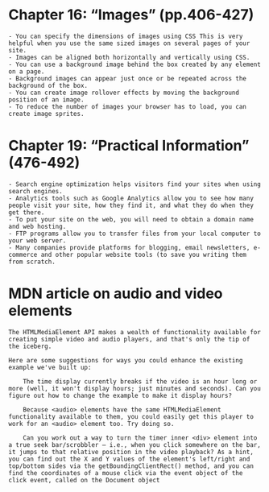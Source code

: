 # Chapter 16: “Images” (pp.406-427)

    - You can specify the dimensions of images using CSS This is very helpful when you use the same sized images on several pages of your site.
    - Images can be aligned both horizontally and vertically using CSS.
    - You can use a background image behind the box created by any element on a page.
    - Background images can appear just once or be repeated across the background of the box.
    - You can create image rollover effects by moving the background position of an image.
    - To reduce the number of images your browser has to load, you can create image sprites.

# Chapter 19: “Practical Information” (476-492)

    - Search engine optimization helps visitors find your sites when using search engines.
    - Analytics tools such as Google Analytics allow you to see how many people visit your site, how they find it, and what they do when they get there.
    - To put your site on the web, you will need to obtain a domain name and web hosting.
    - FTP programs allow you to transfer files from your local computer to your web server.
    - Many companies provide platforms for blogging, email newsletters, e-commerce and other popular website tools (to save you writing them from scratch.

# MDN article on audio and video elements

    The HTMLMediaElement API makes a wealth of functionality available for creating simple video and audio players, and that's only the tip of the iceberg.

    Here are some suggestions for ways you could enhance the existing example we've built up:

        The time display currently breaks if the video is an hour long or more (well, it won't display hours; just minutes and seconds). Can you figure out how to change the example to make it display hours?

        Because <audio> elements have the same HTMLMediaElement functionality available to them, you could easily get this player to work for an <audio> element too. Try doing so.

        Can you work out a way to turn the timer inner <div> element into a true seek bar/scrobbler — i.e., when you click somewhere on the bar, it jumps to that relative position in the video playback? As a hint, you can find out the X and Y values of the element's left/right and top/bottom sides via the getBoundingClientRect() method, and you can find the coordinates of a mouse click via the event object of the click event, called on the Document object